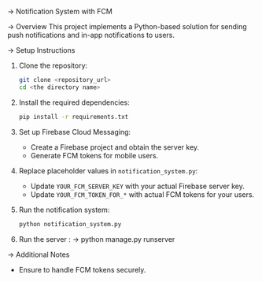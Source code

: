 -> Notification System with FCM 

-> Overview
This project implements a Python-based solution for sending push notifications and in-app notifications to users.

-> Setup Instructions

1. Clone the repository:
   ```bash
   git clone <repository_url>
   cd <the directory name>
   ```

2. Install the required dependencies:
   ```bash
   pip install -r requirements.txt
   ```

3. Set up Firebase Cloud Messaging:
   - Create a Firebase project and obtain the server key.
   - Generate FCM tokens for mobile users.

4. Replace placeholder values in `notification_system.py`:
   - Update `YOUR_FCM_SERVER_KEY` with your actual Firebase server key.
   - Update `YOUR_FCM_TOKEN_FOR_*` with actual FCM tokens for your users.

5. Run the notification system:
   ```bash
   python notification_system.py
   ```
6. Run the server :
   -> python manage.py runserver
   
-> Additional Notes
- Ensure to handle FCM tokens securely.
